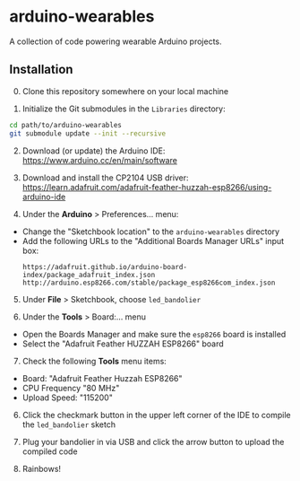 # arduino-wearables

A collection of code powering wearable Arduino projects.

## Installation

0. Clone this repository somewhere on your local machine

1. Initialize the Git submodules in the `Libraries` directory:
```sh
cd path/to/arduino-wearables
git submodule update --init --recursive
```

2. Download (or update) the Arduino IDE: https://www.arduino.cc/en/main/software

3. Download and install the CP2104 USB driver: https://learn.adafruit.com/adafruit-feather-huzzah-esp8266/using-arduino-ide

4. Under the **Arduino** > Preferences… menu:
  - Change the "Sketchbook location" to the `arduino-wearables` directory
  - Add the following URLs to the "Additional Boards Manager URLs" input box:
    ```
    https://adafruit.github.io/arduino-board-index/package_adafruit_index.json
    http://arduino.esp8266.com/stable/package_esp8266com_index.json
    ```

5. Under **File** > Sketchbook, choose `led_bandolier`

6. Under the **Tools** > Board:… menu
  - Open the Boards Manager and make sure the `esp8266` board is installed
  - Select the "Adafruit Feather HUZZAH ESP8266" board

7. Check the following **Tools** menu items:
  - Board: "Adafruit Feather Huzzah ESP8266"
  - CPU Frequency "80 MHz"
  - Upload Speed: "115200"

6. Click the checkmark button in the upper left corner of the IDE to compile the `led_bandolier` sketch

7. Plug your bandolier in via USB and click the arrow button to upload the compiled code

8. Rainbows!
